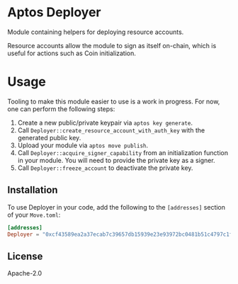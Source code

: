 # Aptos Deployer

Module containing helpers for deploying resource accounts.

Resource accounts allow the module to sign as itself on-chain, which is useful for actions such as Coin initialization.

# Usage

Tooling to make this module easier to use is a work in progress. For now, one can perform the following steps:

1. Create a new public/private keypair via `aptos key generate`.
2. Call `Deployer::create_resource_account_with_auth_key` with the generated public key.
3. Upload your module via `aptos move publish`.
4. Call `Deployer::acquire_signer_capability` from an initialization function in your module. You will need to provide the private key as a signer.
5. Call `Deployer::freeze_account` to deactivate the private key.

## Installation

To use Deployer in your code, add the following to the `[addresses]` section of your `Move.toml`:

```toml
[addresses]
Deployer = "0xcf43589ea2a37ecab7c39657db15939e23e93972bc0481b51c4797c1f2d78a75"
```

## License

Apache-2.0
